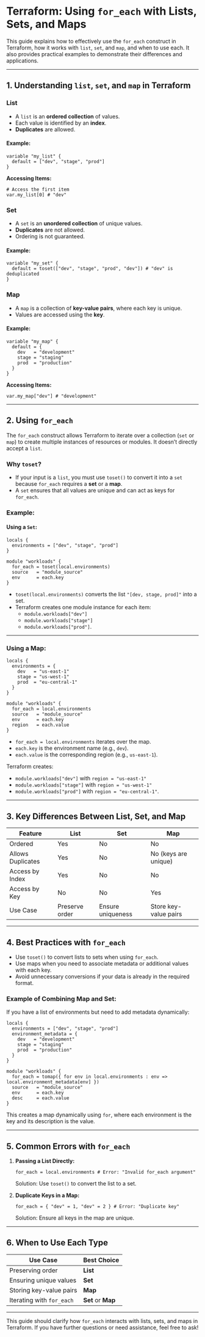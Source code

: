 # Terraform: Using `for_each` with Lists, Sets, and Maps

This guide explains how to effectively use the `for_each` construct in Terraform, how it works with `list`, `set`, and `map`, and when to use each. It also provides practical examples to demonstrate their differences and applications.

---

## 1. **Understanding `list`, `set`, and `map` in Terraform**

### **List**
- A `list` is an **ordered collection** of values.
- Each value is identified by an **index**.
- **Duplicates** are allowed.

#### Example:
```hcl
variable "my_list" {
  default = ["dev", "stage", "prod"]
}
```

**Accessing Items:**
```hcl
# Access the first item
var.my_list[0] # "dev"
```

### **Set**
- A `set` is an **unordered collection** of unique values.
- **Duplicates** are not allowed.
- Ordering is not guaranteed.

#### Example:
```hcl
variable "my_set" {
  default = toset(["dev", "stage", "prod", "dev"]) # "dev" is deduplicated
}
```

### **Map**
- A `map` is a collection of **key-value pairs**, where each key is unique.
- Values are accessed using the **key**.

#### Example:
```hcl
variable "my_map" {
  default = {
    dev   = "development"
    stage = "staging"
    prod  = "production"
  }
}
```

**Accessing Items:**
```hcl
var.my_map["dev"] # "development"
```

---

## 2. **Using `for_each`**

The `for_each` construct allows Terraform to iterate over a collection (`set` or `map`) to create multiple instances of resources or modules. It doesn’t directly accept a `list`.

### **Why `toset`?**
- If your input is a `list`, you must use `toset()` to convert it into a `set` because `for_each` requires a **set** or a **map**.
- A `set` ensures that all values are unique and can act as keys for `for_each`.

### **Example:**

#### Using a `Set`:
```hcl
locals {
  environments = ["dev", "stage", "prod"]
}

module "workloads" {
  for_each = toset(local.environments)
  source   = "module_source"
  env      = each.key
}
```

- `toset(local.environments)` converts the list `"[dev, stage, prod]"` into a set.
- Terraform creates one module instance for each item:
  - `module.workloads["dev"]`
  - `module.workloads["stage"]`
  - `module.workloads["prod"]`.

---

### **Using a Map:**
```hcl
locals {
  environments = {
    dev   = "us-east-1"
    stage = "us-west-1"
    prod  = "eu-central-1"
  }
}

module "workloads" {
  for_each = local.environments
  source   = "module_source"
  env      = each.key
  region   = each.value
}
```

- `for_each = local.environments` iterates over the map.
- `each.key` is the environment name (e.g., `dev`).
- `each.value` is the corresponding region (e.g., `us-east-1`).

Terraform creates:
- `module.workloads["dev"]` with `region = "us-east-1"`
- `module.workloads["stage"]` with `region = "us-west-1"`
- `module.workloads["prod"]` with `region = "eu-central-1"`.

---

## 3. **Key Differences Between List, Set, and Map**

| Feature                 | List           | Set            | Map                          |
|-------------------------|----------------|----------------|------------------------------|
| Ordered                | Yes            | No             | No                           |
| Allows Duplicates       | Yes            | No             | No (keys are unique)         |
| Access by Index         | Yes            | No             | No                           |
| Access by Key           | No             | No             | Yes                          |
| Use Case               | Preserve order | Ensure uniqueness | Store key-value pairs     |

---

## 4. **Best Practices with `for_each`**

- Use `toset()` to convert lists to sets when using `for_each`.
- Use maps when you need to associate metadata or additional values with each key.
- Avoid unnecessary conversions if your data is already in the required format.

### **Example of Combining Map and Set:**
If you have a list of environments but need to add metadata dynamically:
```hcl
locals {
  environments = ["dev", "stage", "prod"]
  environment_metadata = {
    dev   = "development"
    stage = "staging"
    prod  = "production"
  }
}

module "workloads" {
  for_each = tomap({ for env in local.environments : env => local.environment_metadata[env] })
  source   = "module_source"
  env      = each.key
  desc     = each.value
}
```

This creates a map dynamically using `for`, where each environment is the key and its description is the value.

---

## 5. **Common Errors with `for_each`**

1. **Passing a List Directly:**
   ```hcl
   for_each = local.environments # Error: "Invalid for_each argument"
   ```
   Solution: Use `toset()` to convert the list to a set.

2. **Duplicate Keys in a Map:**
   ```hcl
   for_each = { "dev" = 1, "dev" = 2 } # Error: "Duplicate key"
   ```
   Solution: Ensure all keys in the map are unique.

---

## 6. **When to Use Each Type**

| Use Case                       | Best Choice      |
|--------------------------------|------------------|
| Preserving order               | **List**         |
| Ensuring unique values         | **Set**          |
| Storing key-value pairs        | **Map**          |
| Iterating with `for_each`      | **Set** or **Map** |

---

This guide should clarify how `for_each` interacts with lists, sets, and maps in Terraform. If you have further questions or need assistance, feel free to ask!

